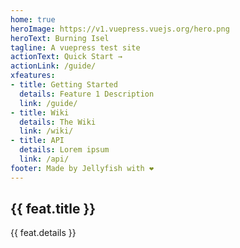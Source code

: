 ```yaml
---
home: true
heroImage: https://v1.vuepress.vuejs.org/hero.png
heroText: Burning Isel
tagline: A vuepress test site
actionText: Quick Start →
actionLink: /guide/
xfeatures:
- title: Getting Started
  details: Feature 1 Description
  link: /guide/
- title: Wiki
  details: The Wiki
  link: /wiki/
- title: API
  details: Lorem ipsum
  link: /api/
footer: Made by Jellyfish with ❤️
---
```


<div class="features">
  <div class="feature" v-for="feat in $page.frontmatter.xfeatures">
    <h2><a v-bind:href='$withBase(feat.link)'>{{ feat.title }}</a></h2>
    <p>{{ feat.details }}</p>
  </div>
</div>

